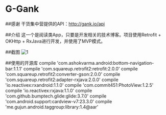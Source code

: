 # G-Gank
##感谢
干货集中营提供的API：http://gank.io/api

##介绍
这一个是阅读类App，只要是开发相关的技术博客。项目使用Retrofit + OKHttp + RxJava进行开发，并使用了MVP模式。

##截图
![1](http://thumbnail0.baidupcs.com/thumbnail/c15fd91b56ea2d50e0c13fae7e160a85?fid=219910186-250528-885139140422917&time=1463371200&rt=pr&sign=FDTAER-DCb740ccc5511e5e8fedcff06b081203-H0GcqafDnff0RObxmkegRR7yLvg%3d&expires=8h&chkbd=0&chkv=0&dp-logid=3166399150520563020&dp-callid=0&size=c10000_u10000&quality=90)


##使用的开源库
    compile 'com.ashokvarma.android:bottom-navigation-bar:1.1.1'
    compile 'com.squareup.retrofit2:retrofit:2.0.0'
    compile 'com.squareup.retrofit2:converter-gson:2.0.0'
    compile 'com.squareup.retrofit2:adapter-rxjava:2.0.0'
    compile 'io.reactivex:rxandroid:1.1.0'
    compile 'com.commit451:PhotoView:1.2.5'
    compile 'io.reactivex:rxjava:1.1.0'
    compile 'com.github.bumptech.glide:glide:3.7.0'
    compile 'com.android.support:cardview-v7:23.3.0'
    compile 'me.gujun.android.taggroup:library:1.4@aar'

